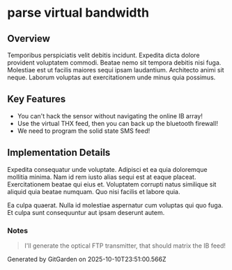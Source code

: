 # parse virtual bandwidth

## Overview
Temporibus perspiciatis velit debitis incidunt. Expedita dicta dolore provident voluptatem commodi. Beatae nemo sit tempora debitis nisi fuga. Molestiae est ut facilis maiores sequi ipsam laudantium. Architecto animi sit neque. Laborum voluptas aut exercitationem unde minus quia possimus.

## Key Features
- You can't hack the sensor without navigating the online IB array!
- Use the virtual THX feed, then you can back up the bluetooth firewall!
- We need to program the solid state SMS feed!

## Implementation Details
Expedita consequatur unde voluptate. Adipisci et ea quia doloremque mollitia minima. Nam id rem iusto alias sequi est at eaque placeat. Exercitationem beatae qui eius et. Voluptatem corrupti natus similique sit aliquid quia beatae numquam. Quo nisi facilis et labore quia.
 Ea culpa quaerat. Nulla id molestiae aspernatur cum voluptas qui quo fuga. Et culpa sunt consequuntur aut ipsam deserunt autem.

### Notes
> I'll generate the optical FTP transmitter, that should matrix the IB feed!

Generated by GitGarden on 2025-10-10T23:51:00.566Z